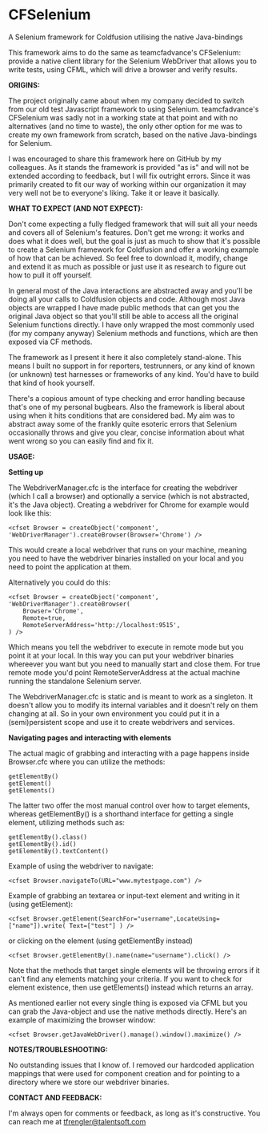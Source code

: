# CFSelenium
A Selenium framework for Coldfusion utilising the native Java-bindings

This framework aims to do the same as teamcfadvance's CFSelenium: provide a native client library for the Selenium WebDriver that allows you to write tests, using CFML, which will drive a browser and verify results.

<b>ORIGINS:</b>

The project originally came about when my company decided to switch from our old test Javascript framework to using Selenium. 
teamcfadvance's CFSelenium was sadly not in a working state at that point and with no alternatives (and no time to waste), the only other
option for me was to create my own framework from scratch, based on the native Java-bindings for Selenium.

I was encouraged to share this framework here on GitHub by my colleagues. As it stands the framework is provided "as is" and will not be extended according to feedback, but I will fix outright errors. Since it was primarily created to fit our way of working within our organization it may very well not be to everyone's liking. Take it or leave it basically.

<b>WHAT TO EXPECT (AND NOT EXPECT):</b>

Don't come expecting a fully fledged framework that will suit all your needs and covers all of Selenium's features. Don't get me wrong: it works and does what it does well, but the goal is just as much to show that it's possible to create a Selenium framework for Coldfusion and offer a working example of how that can be achieved. So feel free to download it, modify, change and extend it as much as possible or just use it as research to figure out how to pull it off yourself.

In general most of the Java interactions are abstracted away and you'll be doing all your calls to Coldfusion objects and code. Although most Java objects are wrapped I have made public methods that can get you the original Java object so that you'll still be able to access all the original Selenium functions directly. I have only wrapped the most commonly used (for my company anyway) Selenium methods and functions, which are then exposed via CF methods.

The framework as I present it here it also completely stand-alone. This means I built no support in for reporters, testrunners, or any kind of known (or unknown) test harnesses or frameworks of any kind. You'd have to build that kind of hook yourself.

There's a copious amount of type checking and error handling because that's one of my personal bugbears. Also the framework is liberal about using <cfthrow> when it hits conditions that are considered bad. My aim was to abstract away some of the frankly quite esoteric errors that Selenium occasionally throws and give you clear, concise information about what went wrong so you can easily find and fix it.

<b>USAGE:</b>

<b>Setting up</b>

The WebdriverManager.cfc is the interface for creating the webdriver (which I call a browser) and optionally a service (which is not abstracted, it's the Java object). Creating a webdriver for Chrome for example would look like this:
```
<cfset Browser = createObject('component', 'WebDriverManager').createBrowser(Browser='Chrome') />
```
This would create a local webdriver that runs on your machine, meaning you need to have the webdriver binaries installed on your local and you need to point the application at them.

Alternatively you could do this:
```
<cfset Browser = createObject('component', 'WebDriverManager').createBrowser(
	Browser='Chrome',
	Remote=true,
	RemoteServerAddress='http://localhost:9515',
) />
```
Which means you tell the webdriver to execute in remote mode but you point it at your local. In this way you can put your webdriver binaries whereever you want but you need to manually start and close them. For true remote mode you'd point RemoteServerAddress at the actual machine running the standalone Selenium server.

The WebdriverManager.cfc is static and is meant to work as a singleton. It doesn't allow you to modify its internal variables and it doesn't rely on them changing at all. So in your own environment you could put it in a (semi)persistent scope and use it to create webdrivers and services.

<b>Navigating pages and interacting with elements</b>

The actual magic of grabbing and interacting with a page happens inside Browser.cfc where you can utilize the methods:
```
getElementBy()
getElement()
getElements()
```
The latter two offer the most manual control over how to target elements, whereas getElementBy() is a shorthand interface for getting a single element, utilizing methods such as:
```
getElementBy().class()
getElementBy().id()
getElementBy().textContent()
```
Example of using the webdriver to navigate:
```
<cfset Browser.navigateTo(URL="www.mytestpage.com") />
```
Example of grabbing an textarea or input-text element and writing in it (using getElement):
```
<cfset Browser.getElement(SearchFor="username",LocateUsing=["name"]).write( Text=["test"] ) />
```
or clicking on the element (using getElementBy instead)
```
<cfset Browser.getElementBy().name(name="username").click() />
```
Note that the methods that target single elements will be throwing errors if it can't find any elements matching your criteria. If you want to check for element existence, then use getElements() instead which returns an array.

As mentioned earlier not every single thing is exposed via CFML but you can grab the Java-object and use the native methods directly. Here's an example of maximizing the browser window:
```
<cfset Browser.getJavaWebDriver().manage().window().maximize() />
```

<b>NOTES/TROUBLESHOOTING:</b>

No outstanding issues that I know of. I removed our hardcoded application mappings that were used for component creation and for pointing to a directory where we store our webdriver binaries.

<b>CONTACT AND FEEDBACK:</b>

I'm always open for comments or feedback, as long as it's constructive. You can reach me at tfrengler@talentsoft.com
